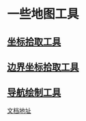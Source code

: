 # 一些地图工具

## [坐标拾取工具](http://huiyan-fe.github.io/tools/coord/)

## [边界坐标拾取工具](http://huiyan-fe.github.io/tools/boundary/)

## [导航绘制工具](http://huiyan-fe.github.io/tools/navigation/)
[文档地址](https://github.com/huiyan-fe/tools/tree/gh-pages/navigation)
